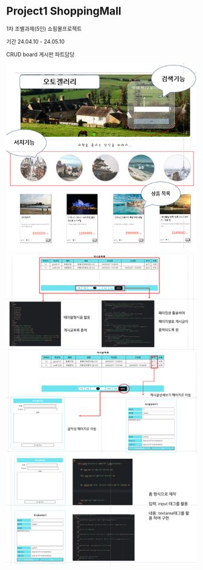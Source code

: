 # Project1 ShoppingMall







1차 조별과제(5인) 쇼핑몰프로젝트

기간 24.04.10 - 24.05.10

CRUD board 게시판 파트담당


![1.PNG](1.PNG)






![2.PNG](2.PNG)
![3.PNG](3.PNG)
![4.PNG](4.PNG)











